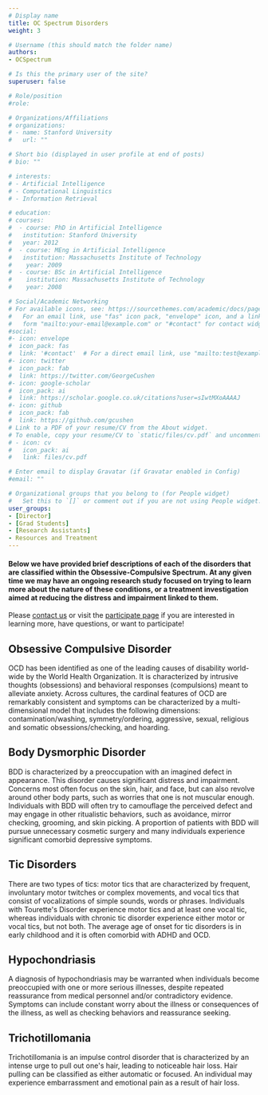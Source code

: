 ```yaml
---
# Display name
title: OC Spectrum Disorders
weight: 3

# Username (this should match the folder name)
authors:
- OCSpectrum

# Is this the primary user of the site?
superuser: false

# Role/position
#role: 

# Organizations/Affiliations
# organizations:
# - name: Stanford University
#   url: ""

# Short bio (displayed in user profile at end of posts)
# bio: ""

# interests:
# - Artificial Intelligence
# - Computational Linguistics
# - Information Retrieval

# education:
# courses:
#  - course: PhD in Artificial Intelligence
#   institution: Stanford University
#   year: 2012
#  - course: MEng in Artificial Intelligence
#   institution: Massachusetts Institute of Technology
#    year: 2009
#  - course: BSc in Artificial Intelligence
#    institution: Massachusetts Institute of Technology
#    year: 2008

# Social/Academic Networking
# For available icons, see: https://sourcethemes.com/academic/docs/page-builder/#icons
#   For an email link, use "fas" icon pack, "envelope" icon, and a link in the
#   form "mailto:your-email@example.com" or "#contact" for contact widget.
#social:
#- icon: envelope
#  icon_pack: fas
#  link: '#contact'  # For a direct email link, use "mailto:test@example.org".
#- icon: twitter
#  icon_pack: fab
#  link: https://twitter.com/GeorgeCushen
#- icon: google-scholar
#  icon_pack: ai
#  link: https://scholar.google.co.uk/citations?user=sIwtMXoAAAAJ
#- icon: github
#  icon_pack: fab
#  link: https://github.com/gcushen
# Link to a PDF of your resume/CV from the About widget.
# To enable, copy your resume/CV to `static/files/cv.pdf` and uncomment the lines below.
# - icon: cv
#   icon_pack: ai
#   link: files/cv.pdf

# Enter email to display Gravatar (if Gravatar enabled in Config)
#email: ""

# Organizational groups that you belong to (for People widget)
#   Set this to `[]` or comment out if you are not using People widget.
user_groups:
- [Director]
- [Grad Students]
- [Research Assistants]
- Resources and Treatment
---
```


#### Below we have provided brief descriptions of each of the disorders that are classified within the Obsessive-Compulsive Spectrum. At any given time we may have an ongoing research study focused on trying to learn more about the nature of these conditions, or a treatment investigation aimed at reducing the distress and impairment linked to them.

Please [contact us](http://www.um-paso-lab.com/#contact) or visit the [participate page](https://paso.psy.miami.edu/participate/index.html) if you are interested in learning more, have questions, or want to participate!

## Obsessive Compulsive Disorder
OCD has been identified as one of the leading causes of disability world-wide by the World Health Organization.  It is characterized by intrusive thoughts (obsessions) and behavioral responses (compulsions) meant to alleviate anxiety.  Across cultures, the cardinal features of OCD are remarkably consistent and symptoms can be characterized by a multi-dimensional model that includes the following dimensions: contamination/washing, symmetry/ordering, aggressive, sexual, religious and somatic obsessions/checking, and hoarding.

## Body Dysmorphic Disorder
BDD is characterized by a preoccupation with an imagined defect in appearance.  This disorder causes significant distress and impairment.  Concerns most often focus on the skin, hair, and face, but can also revolve around other body parts, such as worries that one is not muscular enough.  Individuals with BDD will often try to camouflage the perceived defect and may engage in other ritualistic behaviors, such as avoidance, mirror checking, grooming, and skin picking.  A proportion of patients with BDD will pursue unnecessary cosmetic surgery and many individuals experience significant comorbid depressive symptoms.

## Tic Disorders
There are two types of tics: motor tics that are characterized by frequent, involuntary motor twitches or complex movements, and vocal tics that consist of vocalizations of simple sounds, words or phrases.  Individuals with Tourette's Disorder experience motor tics and at least one vocal tic, whereas individuals with chronic tic disorder experience either motor or vocal tics, but not both.  The average age of onset for tic disorders is in early childhood and it is often comorbid with ADHD and OCD.

## Hypochondriasis
A diagnosis of hypochondriasis may be warranted when individuals become preoccupied with one or more serious illnesses, despite repeated reassurance from medical personnel and/or contradictory evidence.  Symptoms can include constant worry about the illness or consequences of the illness, as well as checking behaviors and reassurance seeking.

## Trichotillomania
Trichotillomania is an impulse control disorder that is characterized by an intense urge to pull out one's hair, leading to noticeable hair loss.  Hair pulling can be classified as either automatic or focused.  An individual may experience embarrassment and emotional pain as a result of hair loss.
